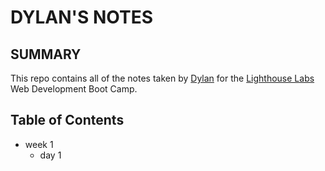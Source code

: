 # DYLAN'S NOTES

## SUMMARY

This repo contains all of the notes taken by [Dylan](https://github.com/cromwellgrim) for the [Lighthouse Labs](https://www.lighthouselabs.ca/) Web Development Boot Camp.

## Table of Contents
* week 1
  * day 1